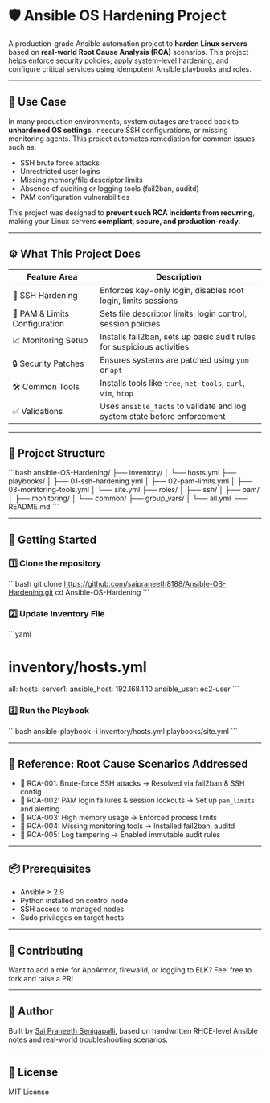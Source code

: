 # 🛡️ Ansible OS Hardening Project

A production-grade Ansible automation project to **harden Linux servers** based on **real-world Root Cause Analysis (RCA)** scenarios. This project helps enforce security policies, apply system-level hardening, and configure critical services using idempotent Ansible playbooks and roles.

---

## 📌 Use Case

In many production environments, system outages are traced back to **unhardened OS settings**, insecure SSH configurations, or missing monitoring agents. This project automates remediation for common issues such as:

- SSH brute force attacks
- Unrestricted user logins
- Missing memory/file descriptor limits
- Absence of auditing or logging tools (fail2ban, auditd)
- PAM configuration vulnerabilities

This project was designed to **prevent such RCA incidents from recurring**, making your Linux servers **compliant, secure, and production-ready**.

---

## ⚙️ What This Project Does

| Feature Area                     | Description                                                                 |
|----------------------------------|-----------------------------------------------------------------------------|
| 🔐 SSH Hardening                | Enforces key-only login, disables root login, limits sessions              |
| 👥 PAM & Limits Configuration  | Sets file descriptor limits, login control, session policies               |
| 📈 Monitoring Setup             | Installs fail2ban, sets up basic audit rules for suspicious activities     |
| 🔒 Security Patches            | Ensures systems are patched using `yum` or `apt`                           |
| 🛠️ Common Tools                | Installs tools like `tree`, `net-tools`, `curl`, `vim`, `htop`             |
| ✅ Validations                  | Uses `ansible_facts` to validate and log system state before enforcement   |

---

## 📂 Project Structure

\`\`\`bash
ansible-OS-Hardening/
├── inventory/
│   └── hosts.yml
├── playbooks/
│   ├── 01-ssh-hardening.yml
│   ├── 02-pam-limits.yml
│   ├── 03-monitoring-tools.yml
│   └── site.yml
├── roles/
│   ├── ssh/
│   ├── pam/
│   ├── monitoring/
│   └── common/
├── group_vars/
│   └── all.yml
└── README.md
\`\`\`

---

## 🚀 Getting Started

### 1️⃣ Clone the repository
\`\`\`bash
git clone https://github.com/saipraneeth8188/Ansible-OS-Hardening.git
cd Ansible-OS-Hardening
\`\`\`

### 2️⃣ Update Inventory File
\`\`\`yaml
# inventory/hosts.yml
all:
  hosts:
    server1:
      ansible_host: 192.168.1.10
      ansible_user: ec2-user
\`\`\`

### 3️⃣ Run the Playbook
\`\`\`bash
ansible-playbook -i inventory/hosts.yml playbooks/site.yml
\`\`\`

---

## 📘 Reference: Root Cause Scenarios Addressed

- 🐛 RCA-001: Brute-force SSH attacks → Resolved via fail2ban & SSH config
- 🐛 RCA-002: PAM login failures & session lockouts → Set up `pam_limits` and alerting
- 🐛 RCA-003: High memory usage → Enforced process limits
- 🐛 RCA-004: Missing monitoring tools → Installed fail2ban, auditd
- 🐛 RCA-005: Log tampering → Enabled immutable audit rules

---

## 📦 Prerequisites

- Ansible ≥ 2.9
- Python installed on control node
- SSH access to managed nodes
- Sudo privileges on target hosts

---

## 🤝 Contributing

Want to add a role for AppArmor, firewalld, or logging to ELK? Feel free to fork and raise a PR!

---

## 🧠 Author

Built by [Sai Praneeth Senigapalli](https://github.com/saipraneeth8188), based on handwritten RHCE-level Ansible notes and real-world troubleshooting scenarios.

---

## 📄 License

MIT License